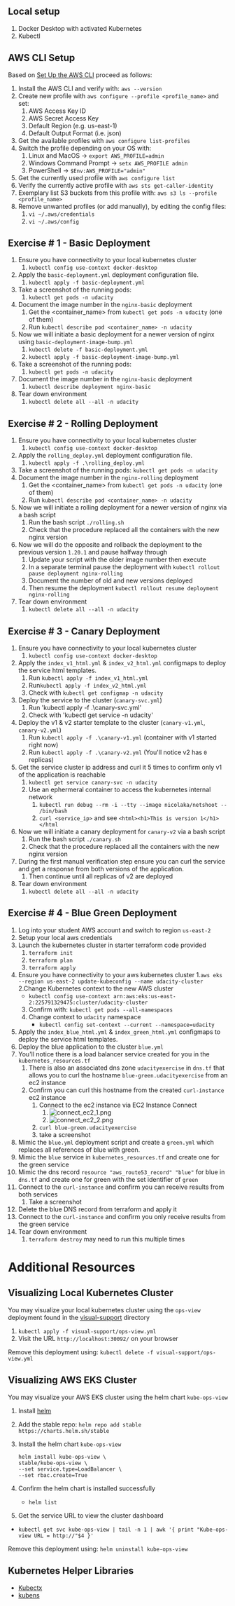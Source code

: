 ## Local setup
1. Docker Desktop with activated Kubernetes
2. Kubectl

## AWS CLI Setup
Based on [Set Up the AWS CLI](https://aws.amazon.com/de/getting-started/guides/setup-environment/module-three/)
proceed as follows:

1. Install the AWS CLI and verify with: `aws --version`
2. Create new profile with `aws configure --profile <profile_name>` and set:
   1. AWS Access Key ID
   2. AWS Secret Access Key
   3. Default Region (e.g. us-east-1)
   4. Default Output Format (i.e. json)
3. Get the available profiles with `aws configure list-profiles`
4. Switch the profile depending on your OS with:
   1. Linux and MacOS -> `export AWS_PROFILE=admin`
   2. Windows Command Prompt -> `setx AWS_PROFILE admin`
   3. PowerShell -> `$Env:AWS_PROFILE="admin"`
6. Get the currently used profile with `aws configure list`
7. Verify the currently active profile with `aws sts get-caller-identity` 
8. Exemplary list S3 buckets from this profile with: `aws s3 ls --profile <profile_name>`
9. Remove unwanted profiles (or add manually), by editing the config files:
   1. `vi ~/.aws/credentials`
   2. `vi ~/.aws/config` 

## Exercise # 1 - Basic Deployment
1. Ensure you have connectivity to your local kubernetes cluster
   1. `kubectl config use-context docker-desktop`
2. Apply the `basic-deployment.yml` deployment configuration file. 
   1. `kubectl apply -f basic-deployment.yml`
3. Take a screenshot of the running pods: 
   1. `kubectl get pods -n udacity`
4. Document the image number in the `nginx-basic` deployment
   1. Get the <container_name> from `kubectl get pods -n udacity` (one of them)
   2. Run `kubectl describe pod <container_name> -n udacity`
5. Now we will initiate a basic deployment for a newer version of nginx using `basic-deployment-image-bump.yml`
   1. `kubectl delete -f basic-deployment.yml`
   2. `kubectl apply -f basic-deployment-image-bump.yml`
6. Take a screenshot of the running pods: 
   1. `kubectl get pods -n udacity`
7. Document the image number in the `nginx-basic` deployment
    1. `kubectl describe deployment nginx-basic`
8. Tear down environment
    1. `kubectl delete all --all -n udacity`

## Exercise # 2 - Rolling Deployment
1. Ensure you have connectivity to your local kubernetes cluster
   1. `kubectl config use-context docker-desktop`
2. Apply the `rolling_deploy.yml` deployment configuration file.
   1. `kubectl apply -f .\rolling_deploy.yml`
3. Take a screenshot of the running pods: `kubectl get pods -n udacity`
4. Document the image number in the `nginx-rolling` deployment
   1. Get the <container_name> from `kubectl get pods -n udacity` (one of them)
   2. Run `kubectl describe pod <container_name> -n udacity`
5. Now we will initiate a rolling deployment for a newer version of nginx via a bash script
   1. Run the bash script `./rolling.sh`
   2. Check that the procedure replaced all the containers with the new nginx version 
6. Now we will do the opposite and rollback the deployment to the previous version `1.20.1` and pause halfway through
   1. Update your script with the older image number then execute
   2. In a separate terminal pause the deployment with `kubectl rollout pause deployment nginx-rolling`
   3. Document the number of old and new versions deployed
   4. Then resume the deployment `kubectl rollout resume deployment nginx-rolling`
7. Tear down environment
   1. `kubectl delete all --all -n udacity`

## Exercise # 3 - Canary Deployment
1. Ensure you have connectivity to your local kubernetes cluster
   1. `kubectl config use-context docker-desktop`
2. Apply the `index_v1_html.yml` & `index_v2_html.yml` configmaps to deploy the service html templates.
   1. Run `kubectl apply -f index_v1_html.yml`
   2. Run`kubectl apply -f index_v2_html.yml`
   3. Check with `kubectl get configmap -n udacity`
3. Deploy the service to the cluster (`canary-svc.yml`)
   1. Run 'kubectl apply -f .\canary-svc.yml'
   2. Check with 'kubectl get service -n udacity'   
4. Deploy the v1 & v2 starter template to the cluster (`canary-v1.yml`, `canary-v2.yml`)
   1. Run `kubectl apply -f .\canary-v1.yml` (container with v1 started right now)
   2. Run `kubectl apply -f .\canary-v2.yml` (You'll notice v2 has `0` replicas) 
5. Get the service cluster ip address and curl it 5 times to confirm only v1 of the application is reachable
   1. `kubectl get service canary-svc -n udacity`
   2. Use an ephermeral container to access the kubernetes internal network
      1. `kubectl run debug --rm -i --tty --image nicolaka/netshoot -- /bin/bash`
      2. `curl <service_ip>` and see `<html><h1>This is version 1</h1></html`
6. Now we will initiate a canary deployment for `canary-v2` via a bash script
   1. Run the bash script `./canary.sh`
   2. Check that the procedure replaced all the containers with the new nginx version
7. During the first manual verification step ensure you can curl the service and get a response from both versions of the application.
   1. Then continue until all replicas of v2 are deployed
8. Tear down environment
   1. `kubectl delete all --all -n udacity`

## Exercise # 4 - Blue Green Deployment
1. Log into your student AWS account and switch to region `us-east-2`
2. Setup your local aws credentials
3. Launch the kubernetes cluster in starter terraform code provided
   1. `terraform init`
   2. `terraform plan`
   3. `terraform apply`
4. Ensure you have connectivity to your aws kubernetes cluster
   1.`aws eks --region us-east-2 update-kubeconfig --name udacity-cluster`
   2.Change Kubernetes context to the new AWS cluster
   - `kubectl config use-context arn:aws:eks:us-east-2:225791329475:cluster/udacity-cluster`
   3. Confirm with: `kubectl get pods --all-namespaces`
   4. Change context to `udacity` namespace
      - `kubectl config set-context --current --namespace=udacity`
5. Apply the `index_blue_html.yml` & `index_green_html.yml` configmaps to deploy the service html templates.
6. Deploy the blue application to the cluster `blue.yml`
7. You'll notice there is a load balancer service created for you in the `kubernetes_resources.tf`
   1. There is also an associated dns zone `udacityexercise` in `dns.tf` that allows you to curl the hostname `blue-green.udacityexercise` from an ec2 instance
   2. Confirm you can curl this hostname from the created `curl-instance` ec2 instance
      1. Connect to the ec2 instance via EC2 Instance Connect
         1. ![connect_ec2_1.png](starter/exercise-4/imgs/connect_ec2_1.png)
         2. ![connect_ec2_2.png](starter/exercise-4/imgs/connect_ec2_2.png)
      2. `curl blue-green.udacityexercise`
      3. take a screenshot
8. Mimic the `blue.yml` deployment script and create a `green.yml` which replaces all references of blue with green.
9. Mimic the `blue` service in `kubernetes_resources.tf` and create one for the green service
10. Mimic the dns record `resource "aws_route53_record" "blue"` for blue in `dns.tf` and create one for green with the set identifier of `green`
11. Connect to the `curl-instance` and confirm you can receive results from both services
    1. Take a screenshot
12. Delete the blue DNS record from terraform and apply it
13. Connect to the `curl-instance` and confirm you only receive results from the green service
14. Tear down environment
    1. `terraform destroy` may need to run this multiple times

# Additional Resources

## Visualizing Local Kubernetes Cluster
You may visualize your local kubernetes cluster using the `ops-view` deployment found in the [visual-support](https://github.com/udacity/nd087-c3-self-healing-architectures-exercises/tree/7ff0779bfbc514ca11334bd3912d8d6060e50533/lesson-2-deployment-strategies/exercises/starter/visual-support) directory
1. `kubectl apply -f visual-support/ops-view.yml`
1. Visit the URL `http://localhost:30092/` on your browser

Remove this deployment using: `kubectl delete -f visual-support/ops-view.yml`

## Visualizing AWS EKS Cluster
You may visualize your AWS EKS cluster using the helm chart `kube-ops-view`

1. Install [helm](https://www.eksworkshop.com/beginner/060_helm/helm_intro/install/)
2. Add the stable repo: `helm repo add stable https://charts.helm.sh/stable`
3. Install the helm chart `kube-ops-view`
    ```
    helm install kube-ops-view \
    stable/kube-ops-view \
    --set service.type=LoadBalancer \
    --set rbac.create=True
    ```
4. Confirm the helm chart is installed successfully
   - `helm list`

5. Get the service URL to view the cluster dashboard
- `kubectl get svc kube-ops-view | tail -n 1 | awk '{ print "Kube-ops-view URL = http://"$4 }'`

Remove this deployment using: `helm uninstall kube-ops-view`   

## Kubernetes Helper Libraries
- [Kubectx](https://github.com/ahmetb/kubectx#kubectx1)
- [kubens](https://github.com/ahmetb/kubectx#kubens1)

